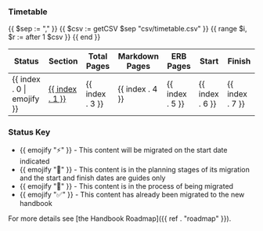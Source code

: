 
### Timetable

<table>
<thead>
<tr>
<th>Status</th>
<th>Section</th>
<th>Total Pages</th>
<th>Markdown Pages</th>
<th>ERB Pages</th>
<th>Start</th>
<th>Finish</th>
</tr>
</thead>
<tbody>
{{ $sep := "," }}
{{ $csv := getCSV $sep "csv/timetable.csv" }}
{{ range $i, $r := after 1 $csv }}
<tr>
<td>{{ index . 0 | emojify }}</td>
<td><a href="#{{ index . 1 | anchorize  }}">{{ index . 1 }}</a></td>
<td>{{ index . 3 }}</td>
<td>{{ index . 4 }}</td>
<td>{{ index . 5 }}</td>
<td>{{ index . 6 }}</td>
<td>{{ index . 7 }}</td>
</tr>
{{ end }}
</tbody>
</table>

### Status Key

- {{ emojify ":zap:" }} - This content will be migrated on the start date indicated
- {{ emojify ":book:" }} -  This content is in the planning stages of its migration and the start and finish dates are guides only
- {{ emojify ":construction:" }} - This content is in the process of being migrated
- {{ emojify ":white_check_mark:" }} - This content has already been migrated to the new handbook

For more details see [the Handbook Roadmap]({{ ref . "roadmap" }}).
